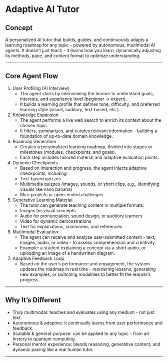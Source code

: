 # Adaptive AI Tutor

## Concept

A personalized AI tutor that builds, guides, and continuously adapts a learning roadmap for any topic - powered by autonomous, multimodal AI agents.
It doesn’t just teach - it learns how you learn, dynamically adjusting its methods, pace, and content format to optimize understanding.

---

## Core Agent Flow

1. User Profiling (AI Interview)
   - The agent starts by interviewing the learner to understand goals, interests, and experience level (beginner → expert).
   - It builds a learning profile that defines tone, difficulty, and preferred learning style (visual, auditory, text-based, etc.).
2. Knowledge Expansion
   - The agent performs a live web search to enrich its context about the chosen topic.
   - It filters, summarizes, and curates relevant information - building a foundation of up-to-date domain knowledge.
3. Roadmap Generation
   - Creates a personalized learning roadmap, divided into stages or milestones (modules, checkpoints, and goals).
   - Each step includes tailored material and adaptive evaluation points.
4. Dynamic Checkpoints
   - Based on interaction and progress, the agent injects adaptive checkpoints, including:
   - Text-based quizzes
   - Multimedia quizzes (images, sounds, or short clips, e.g., identifying visuals like nano banana)
   - Mini-projects or open-ended challenges
5. Generative Learning Material
   - The tutor can generate teaching content in multiple formats:
   - Images for visual concepts
   - Audio for pronunciation, sound design, or auditory learners
   - Video for dynamic demonstrations
   - Text for explanations, summaries, and references
6. Multimodal Evaluation
   - The agent can receive and analyze user-submitted content - text, images, audio, or video - to assess comprehension and creativity.
   - Example: a student explaining a concept via a short audio, or uploading an image of a handwritten diagram.
7. Adaptive Feedback Loop
   - Based on the user’s performance and engagement, the system updates the roadmap in real time - reordering lessons, generating new examples, or switching modalities to better fit the learner’s progress.

---

## Why It’s Different

- Truly multimodal: teaches and evaluates using any medium - not just text.
- Autonomous & adaptive: it continually learns from user performance and feedback.
- Scalable & general-purpose: can be applied to any topic - from art history to quantum computing.
- Personal mentor experience: blends reasoning, generative content, and dynamic pacing like a real human tutor.

---
